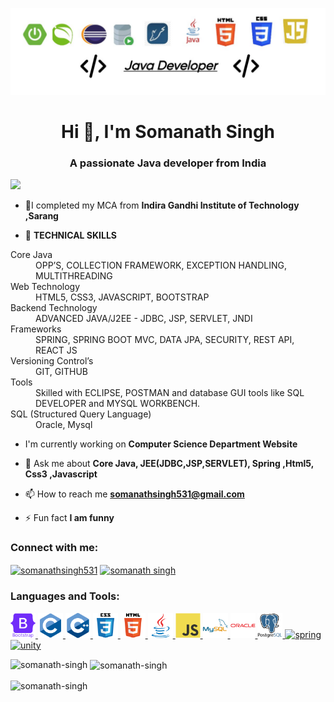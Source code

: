 ![logo](https://github.com/Somanath-Singh/Somanath-Singh/blob/main/header-img.jpg)
<h1 align="center">Hi 👋, I'm Somanath Singh</h1>
<h3 align="center">A passionate Java developer from India</h3>
<img src="https://camo.githubusercontent.com/11f260a2d2e6b06ff7ed5f3badbf3a6007d43f88d69a3f4818644ea715c294ac/68747470733a2f2f6b6f6d617265762e636f6d2f67687076632f3f757365726e616d653d736f6d616e6174682d73696e6768266c6162656c3d50726f66696c65253230766965777326636f6c6f723d306537356236267374796c653d666c6174
">

- 🔭I completed my MCA from  **Indira Gandhi Institute of Technology ,Sarang**

- 🌱 <b>TECHNICAL SKILLS</b>
<dl>
<dt>Core Java</dt>
<dd>OPP’S, COLLECTION FRAMEWORK, EXCEPTION HANDLING, MULTITHREADING</dd>
<dt>Web Technology</dt>
<dd>HTML5, CSS3, JAVASCRIPT, BOOTSTRAP</dd>
<dt>Backend Technology</dt>
<dd>ADVANCED JAVA/J2EE - JDBC, JSP, SERVLET, JNDI</dd>
<dt>Frameworks</dt>
<dd>SPRING, SPRING BOOT MVC, DATA JPA, SECURITY, REST API, REACT JS</dd>
<dt>Versioning Control’s </dt>
<dd>GIT, GITHUB</dd>
<dt>Tools</dt>
<dd>Skilled with ECLIPSE, POSTMAN and database GUI tools like SQL DEVELOPER and MYSQL WORKBENCH.</dd>
<dt>SQL (Structured Query Language)</dt>
<dd>Oracle, Mysql</dd>
</dl>
	


- I'm currently working on **Computer Science Department Website**

- 💬 Ask me about **Core Java, JEE(JDBC,JSP,SERVLET), Spring ,Html5, Css3 ,Javascript**

- 📫 How to reach me **somanathsingh531@gmail.com**

- ⚡ Fun fact **I am funny**

<h3 align="left">Connect with me:</h3>
<p align="left">
<a href="https://linkedin.com/in/somanathsingh531" target="blank"><img align="center" src="https://raw.githubusercontent.com/rahuldkjain/github-profile-readme-generator/master/src/images/icons/Social/linked-in-alt.svg" alt="somanathsingh531" height="30" width="40" /></a>
<a href="https://www.hackerrank.com/somanath singh" target="blank"><img align="center" src="https://raw.githubusercontent.com/rahuldkjain/github-profile-readme-generator/master/src/images/icons/Social/hackerrank.svg" alt="somanath singh" height="30" width="40" /></a>
</p>

<h3 align="left">Languages and Tools:</h3>
<p align="left"> <a href="https://getbootstrap.com" target="_blank" rel="noreferrer"> <img src="https://raw.githubusercontent.com/devicons/devicon/master/icons/bootstrap/bootstrap-plain-wordmark.svg" alt="bootstrap" width="40" height="40"/> </a> <a href="https://www.cprogramming.com/" target="_blank" rel="noreferrer"> <img src="https://raw.githubusercontent.com/devicons/devicon/master/icons/c/c-original.svg" alt="c" width="40" height="40"/> </a> <a href="https://www.w3schools.com/cpp/" target="_blank" rel="noreferrer"> <img src="https://raw.githubusercontent.com/devicons/devicon/master/icons/cplusplus/cplusplus-original.svg" alt="cplusplus" width="40" height="40"/> </a> <a href="https://www.w3schools.com/css/" target="_blank" rel="noreferrer"> <img src="https://raw.githubusercontent.com/devicons/devicon/master/icons/css3/css3-original-wordmark.svg" alt="css3" width="40" height="40"/> </a> <a href="https://www.w3.org/html/" target="_blank" rel="noreferrer"> <img src="https://raw.githubusercontent.com/devicons/devicon/master/icons/html5/html5-original-wordmark.svg" alt="html5" width="40" height="40"/> </a> <a href="https://www.java.com" target="_blank" rel="noreferrer"> <img src="https://raw.githubusercontent.com/devicons/devicon/master/icons/java/java-original.svg" alt="java" width="40" height="40"/> </a> <a href="https://developer.mozilla.org/en-US/docs/Web/JavaScript" target="_blank" rel="noreferrer"> <img src="https://raw.githubusercontent.com/devicons/devicon/master/icons/javascript/javascript-original.svg" alt="javascript" width="40" height="40"/> </a> <a href="https://www.mysql.com/" target="_blank" rel="noreferrer"> <img src="https://raw.githubusercontent.com/devicons/devicon/master/icons/mysql/mysql-original-wordmark.svg" alt="mysql" width="40" height="40"/> </a> <a href="https://www.oracle.com/" target="_blank" rel="noreferrer"> <img src="https://raw.githubusercontent.com/devicons/devicon/master/icons/oracle/oracle-original.svg" alt="oracle" width="40" height="40"/> </a> <a href="https://www.postgresql.org" target="_blank" rel="noreferrer"> <img src="https://raw.githubusercontent.com/devicons/devicon/master/icons/postgresql/postgresql-original-wordmark.svg" alt="postgresql" width="40" height="40"/> </a> <a href="https://spring.io/" target="_blank" rel="noreferrer"> <img src="https://www.vectorlogo.zone/logos/springio/springio-icon.svg" alt="spring" width="40" height="40"/> </a> <a href="https://unity.com/" target="_blank" rel="noreferrer"> <img src="https://www.vectorlogo.zone/logos/unity3d/unity3d-icon.svg" alt="unity" width="40" height="40"/> </a> </p>

<p><img align="left" src="https://github-readme-stats.vercel.app/api/top-langs?username=somanath-singh&show_icons=true&locale=en&layout=compact" alt="somanath-singh" /></p>

<p>&nbsp;<img align="center" src="https://github-readme-stats.vercel.app/api?username=somanath-singh&show_icons=true&locale=en" alt="somanath-singh" /></p>

<p><img align="center" src="https://github-readme-streak-stats.herokuapp.com/?user=somanath-singh&" alt="somanath-singh" /></p>
